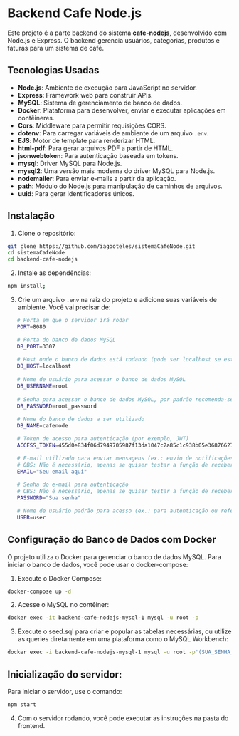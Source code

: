 # Backend Cafe Node.js

Este projeto é a parte backend do sistema **cafe-nodejs**, desenvolvido com Node.js e Express. O backend gerencia usuários, categorias, produtos e faturas para um sistema de café.

## Tecnologias Usadas

- **Node.js**: Ambiente de execução para JavaScript no servidor.
- **Express**: Framework web para construir APIs.
- **MySQL**: Sistema de gerenciamento de banco de dados.
- **Docker**: Plataforma para desenvolver, enviar e executar aplicações em contêineres.
- **Cors**: Middleware para permitir requisições CORS.
- **dotenv**: Para carregar variáveis de ambiente de um arquivo `.env`.
- **EJS**: Motor de template para renderizar HTML.
- **html-pdf**: Para gerar arquivos PDF a partir de HTML.
- **jsonwebtoken**: Para autenticação baseada em tokens.
- **mysql**: Driver MySQL para Node.js.
- **mysql2**: Uma versão mais moderna do driver MySQL para Node.js.
- **nodemailer**: Para enviar e-mails a partir da aplicação.
- **path**: Módulo do Node.js para manipulação de caminhos de arquivos.
- **uuid**: Para gerar identificadores únicos.

## Instalação

1. Clone o repositório:

```bash
git clone https://github.com/iagooteles/sistemaCafeNode.git
cd sistemaCafeNode
cd backend-cafe-nodejs
```

2. Instale as dependências:

```bash
npm install;
```

3. Crie um arquivo `.env` na raiz do projeto e adicione suas variáveis de ambiente. Você vai precisar de:

```bash
   # Porta em que o servidor irá rodar
   PORT=8080

   # Porta do banco de dados MySQL
   DB_PORT=3307
   
   # Host onde o banco de dados está rodando (pode ser localhost se estiver rodando localmente)
   DB_HOST=localhost
   
   # Nome de usuário para acessar o banco de dados MySQL
   DB_USERNAME=root
   
   # Senha para acessar o banco de dados MySQL, por padrão recomenda-se usar 'root_password'
   DB_PASSWORD=root_password
   
   # Nome do banco de dados a ser utilizado
   DB_NAME=cafenode 

   # Token de acesso para autenticação (por exemplo, JWT)
   ACCESS_TOKEN=455d0e834f06d7949705987f13da1047c2a85c1c938b05e36876627434906b54f8f67430f73150c24fcf312890e35c94d2b22ea5dc39faeacc5bc4229b852ebd

   # E-mail utilizado para enviar mensagens (ex.: envio de notificações ou recuperação de senha)
   # OBS: Não é necessário, apenas se quiser testar a função de receber email.
   EMAIL="Seu email aqui"
   
   # Senha do e-mail para autenticação
   # OBS: Não é necessário, apenas se quiser testar a função de receber email.
   PASSWORD="Sua senha"

   # Nome de usuário padrão para acesso (ex.: para autenticação ou referência em processos)
   USER=user
```

## Configuração do Banco de Dados com Docker
O projeto utiliza o Docker para gerenciar o banco de dados MySQL. Para iniciar o banco de dados, você pode usar o docker-compose:

1. Execute o Docker Compose:

```bash
docker-compose up -d
```

2. Acesse o MySQL no contêiner:

```bash
docker exec -it backend-cafe-nodejs-mysql-1 mysql -u root -p
```

3. Execute o seed.sql para criar e popular as tabelas necessárias, ou utilize as queries diretamente em uma plataforma como o MySQL Workbench:
```bash
docker exec -i backend-cafe-nodejs-mysql-1 mysql -u root -p'(SUA_SENHA_DEFINIDA_NO_ARQUIVO_.ENV_AQUI || root_password)' < seed.sql
```

## Inicialização do servidor: 
Para iniciar o servidor, use o comando:

```bash
npm start
```

4. Com o servidor rodando, você pode executar as instruções na pasta do frontend.
